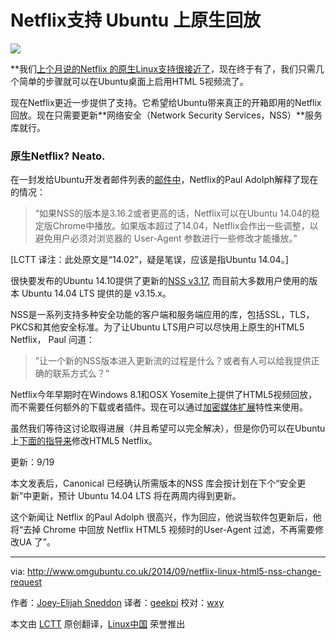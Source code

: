 Netflix支持 Ubuntu 上原生回放
================================================================================
![](http://www.omgubuntu.co.uk/wp-content/uploads/2014/08/netflix-ubuntu.jpg)

**我们[上个月说的Netflix 的原生Linux支持很接近了][1]，现在终于有了，我们只需几个简单的步骤就可以在Ubuntu桌面上启用HTML 5视频流了。

现在Netflix更近一步提供了支持。它希望给Ubuntu带来真正的开箱即用的Netflix回放。现在只需要更新**网络安全（Network Security Services，NSS）**服务库就行。

### 原生Netflix? Neato. ###

在一封发给Ubuntu开发者邮件列表的[邮件中][2]，Netflix的Paul Adolph解释了现在的情况：

> “如果NSS的版本是3.16.2或者更高的话，Netflix可以在Ubuntu 14.04的稳定版Chrome中播放。如果版本超过了14.04，Netflix会作出一些调整，以避免用户必须对浏览器的 User-Agent 参数进行一些修改才能播放。”

[LCTT 译注：此处原文是“14.02”，疑是笔误，应该是指Ubuntu 14.04。]

很快要发布的Ubuntu 14.10提供了更新的[NSS v3.17][3], 而目前大多数用户使用的版本 Ubuntu 14.04 LTS 提供的是 v3.15.x。

NSS是一系列支持多种安全功能的客户端和服务端应用的库，包括SSL，TLS，PKCS和其他安全标准。为了让Ubuntu LTS用户可以尽快用上原生的HTML5 Netflix， Paul 问道：

>”让一个新的NSS版本进入更新流的过程是什么？或者有人可以给我提供正确的联系方式么？“

Netflix今年早期时在Windows 8.1和OSX Yosemite上提供了HTML5视频回放，而不需要任何额外的下载或者插件。现在可以通过[加密媒体扩展][4]特性来使用。

虽然我们等待这讨论取得进展（并且希望可以完全解决），但是你仍可以在Ubuntu上[下面的指导来][5]修改HTML5 Netflix。

更新：9/19

本文发表后，Canonical 已经确认所需版本的NSS 库会按计划在下个“安全更新”中更新，预计 Ubuntu 14.04 LTS 将在两周内得到更新。

这个新闻让 Netflix 的Paul Adolph 很高兴，作为回应，他说当软件包更新后，他将“去掉 Chrome 中回放 Netflix HTML5 视频时的User-Agent 过滤，不再需要修改UA 了”。

--------------------------------------------------------------------------------

via: http://www.omgubuntu.co.uk/2014/09/netflix-linux-html5-nss-change-request

作者：[Joey-Elijah Sneddon][a]
译者：[geekpi](https://github.com/geekpi)
校对：[wxy](https://github.com/wxy)

本文由 [LCTT](https://github.com/LCTT/TranslateProject) 原创翻译，[Linux中国](http://linux.cn/) 荣誉推出

[a]:https://plus.google.com/117485690627814051450/?rel=author
[1]:http://www.omgubuntu.co.uk/2014/08/netflix-linux-html5-support-plugins
[2]:https://lists.ubuntu.com/archives/ubuntu-devel-discuss/2014-September/015048.html
[3]:https://developer.mozilla.org/en-US/docs/Mozilla/Projects/NSS/NSS_3.17_release_notes
[4]:http://en.wikipedia.org/wiki/Encrypted_Media_Extensions
[5]:http://www.omgubuntu.co.uk/2014/08/netflix-linux-html5-support-plugins